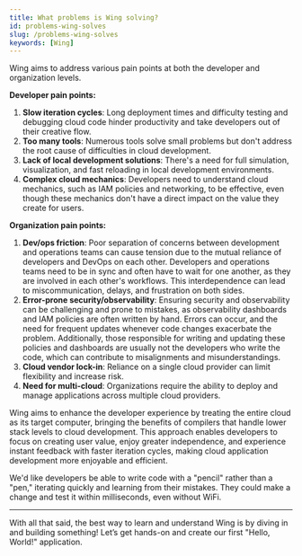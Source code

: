 ```yaml
---
title: What problems is Wing solving?
id: problems-wing-solves
slug: /problems-wing-solves
keywords: [Wing]
---
```


Wing aims to address various pain points at both the developer and organization levels.

**Developer pain points:**

1. **Slow iteration cycles**: Long deployment times and difficulty testing and debugging cloud code hinder productivity and take developers out of their creative flow.
2. **Too many tools**: Numerous tools solve small problems but don't address the root cause of difficulties in cloud development.
3. **Lack of local development solutions**: There's a need for full simulation, visualization, and fast reloading in local development environments.
4. **Complex cloud mechanics**: Developers need to understand cloud mechanics, such as IAM policies and networking, to be effective, even though these mechanics don't have a direct impact on the value they create for users.

**Organization pain points:**

1. **Dev/ops friction**: Poor separation of concerns between development and operations teams can cause tension due to the mutual reliance of developers and DevOps on each other. Developers and operations teams need to be in sync and often have to wait for one another, as they are involved in each other's workflows. This interdependence can lead to miscommunication, delays, and frustration on both sides.
2. **Error-prone security/observability**: Ensuring security and observability can be challenging and prone to mistakes, as observability dashboards and IAM policies are often written by hand. Errors can occur, and the need for frequent updates whenever code changes exacerbate the problem. Additionally, those responsible for writing and updating these policies and dashboards are usually not the developers who write the code, which can contribute to misalignments and misunderstandings.
3. **Cloud vendor lock-in**: Reliance on a single cloud provider can limit flexibility and increase risk.
4. **Need for multi-cloud**: Organizations require the ability to deploy and manage applications across multiple cloud providers.

Wing aims to enhance the developer experience by treating the entire cloud as its target computer, bringing the benefits of compilers that handle lower stack levels to cloud development. This approach enables developers to focus on creating user value, enjoy greater independence, and experience instant feedback with faster iteration cycles, making cloud application development more enjoyable and efficient.

We'd like developers be able to write code with a "pencil" rather than a "pen," iterating quickly and learning from their mistakes. They could make a change and test it within milliseconds, even without WiFi.

---

With all that said, the best way to learn and understand Wing is by diving in and building something! Let’s get hands-on and create our first "Hello, World!" application.

